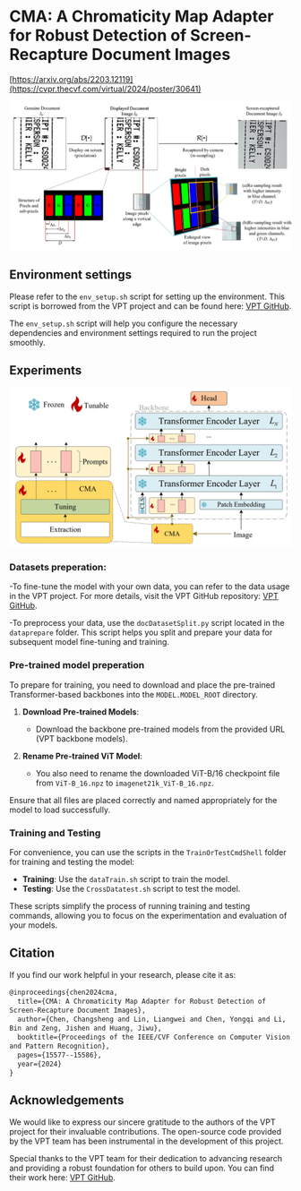 # CMA: A Chromaticity Map Adapter for Robust Detection of Screen-Recapture Document Images

[https://arxiv.org/abs/2203.12119](https://cvpr.thecvf.com/virtual/2024/poster/30641) 


![Pixel](https://github.com/chenlewis/Chromaticity-Map-Adapter-for-DPAD/blob/main/figures/Pixel.png)

## Environment settings

Please refer to the `env_setup.sh` script for setting up the environment. This script is borrowed from the VPT project and can be found here: [VPT GitHub](https://github.com/KMnP/vpt).

The `env_setup.sh` script will help you configure the necessary dependencies and environment settings required to run the project smoothly.

## Experiments

![CMA](https://github.com/chenlewis/Chromaticity-Map-Adapter-for-DPAD/blob/main/figures/CMA.png)

### Datasets preperation:

-To fine-tune the model with your own data, you can refer to the data usage in the VPT project. For more details, visit the VPT GitHub repository: [VPT GitHub](https://github.com/KMnP/vpt).

-To preprocess your data, use the `docDatasetSplit.py` script located in the `dataprepare` folder. This script helps you split and prepare your data for subsequent model fine-tuning and training.

### Pre-trained model preperation

To prepare for training, you need to download and place the pre-trained Transformer-based backbones into the `MODEL.MODEL_ROOT` directory. 

1. **Download Pre-trained Models**: 
   - Download the backbone pre-trained models from the provided URL (VPT backbone models).

2. **Rename Pre-trained ViT Model**:
   - You also need to rename the downloaded ViT-B/16 checkpoint file from `ViT-B_16.npz` to `imagenet21k_ViT-B_16.npz`.

Ensure that all files are placed correctly and named appropriately for the model to load successfully.

### Training and Testing

For convenience, you can use the scripts in the `TrainOrTestCmdShell` folder for training and testing the model:

- **Training**: Use the `dataTrain.sh` script to train the model.
- **Testing**: Use the `CrossDatatest.sh` script to test the model.

These scripts simplify the process of running training and testing commands, allowing you to focus on the experimentation and evaluation of your models.

## Citation

If you find our work helpful in your research, please cite it as:

```
@inproceedings{chen2024cma,
  title={CMA: A Chromaticity Map Adapter for Robust Detection of Screen-Recapture Document Images},
  author={Chen, Changsheng and Lin, Liangwei and Chen, Yongqi and Li, Bin and Zeng, Jishen and Huang, Jiwu},
  booktitle={Proceedings of the IEEE/CVF Conference on Computer Vision and Pattern Recognition},
  pages={15577--15586},
  year={2024}
}
```

## Acknowledgements

We would like to express our sincere gratitude to the authors of the VPT project for their invaluable contributions. The open-source code provided by the VPT team has been instrumental in the development of this project. 

Special thanks to the VPT team for their dedication to advancing research and providing a robust foundation for others to build upon. You can find their work here: [VPT GitHub](https://github.com/KMnP/vpt).




